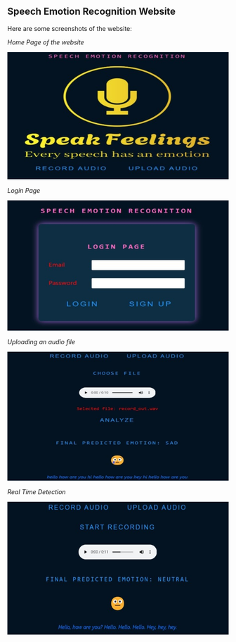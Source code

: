 ## Speech Emotion Recognition Website

Here are some screenshots of the website:

*Home Page of the website*

![Image 1](images/Home.jpg)

*Login Page*

![Image 2](images/Login.jpg)

*Uploading an audio file*

![Image 3](images/Upload.jpg)

*Real Time Detection*

![Image 4](images/Record.jpg)


